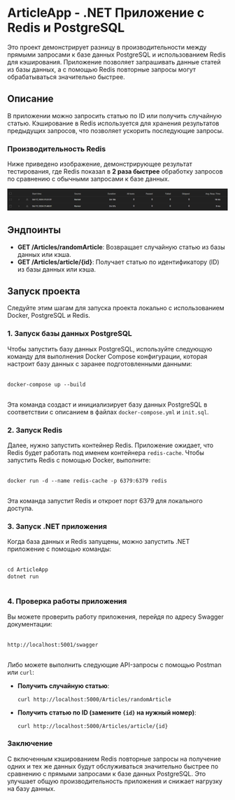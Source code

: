 # ArticleApp - .NET Приложение с Redis и PostgreSQL

Это проект демонстрирует разницу в производительности между прямыми запросами к базе данных PostgreSQL и использованием Redis для кэширования. Приложение позволяет запрашивать данные статей из базы данных, а с помощью Redis повторные запросы могут обрабатываться значительно быстрее.

## Описание

В приложении можно запросить статью по ID или получить случайную статью. Кэширование в Redis используется для хранения результатов предыдущих запросов, что позволяет ускорить последующие запросы.

### Производительность Redis

Ниже приведено изображение, демонстрирующее результат тестирования, где Redis показал в **2 раза быстрее** обработку запросов по сравнению с обычными запросами к базе данных.

<img src="./test.png" alt="Сравнение производительности" width="600"/>

## Эндпоинты

- **GET /Articles/randomArticle**: Возвращает случайную статью из базы данных или кэша.
- **GET /Articles/article/{id}**: Получает статью по идентификатору (ID) из базы данных или кэша.

## Запуск проекта

Следуйте этим шагам для запуска проекта локально с использованием Docker, PostgreSQL и Redis.

### 1. Запуск базы данных PostgreSQL

<p>Чтобы запустить базу данных PostgreSQL, используйте следующую команду для выполнения Docker Compose конфигурации, которая настроит базу данных с заранее подготовленными данными:</p>

<pre>
<code>
docker-compose up --build
</code>
</pre>

<p>Эта команда создаст и инициализирует базу данных PostgreSQL в соответствии с описанием в файлах <code>docker-compose.yml</code> и <code>init.sql</code>.</p>

<h3>2. Запуск Redis</h3>

<p>Далее, нужно запустить контейнер Redis. Приложение ожидает, что Redis будет работать под именем контейнера <code>redis-cache</code>. Чтобы запустить Redis с помощью Docker, выполните:</p>

<pre>
<code>
docker run -d --name redis-cache -p 6379:6379 redis
</code>
</pre>

<p>Эта команда запустит Redis и откроет порт 6379 для локального доступа.</p>

<h3>3. Запуск .NET приложения</h3>

<p>Когда база данных и Redis запущены, можно запустить .NET приложение с помощью команды:</p>

<pre>
<code>
cd ArticleApp
dotnet run
</code>
</pre>

<h3>4. Проверка работы приложения</h3>

<p>Вы можете проверить работу приложения, перейдя по адресу Swagger документации:</p>

<pre>
<code>
http://localhost:5001/swagger
</code>
</pre>

<p>Либо можете выполнить следующие API-запросы с помощью Postman или <code>curl</code>:</p>

<ul>
  <li><strong>Получить случайную статью</strong>:
    <pre><code>curl http://localhost:5000/Articles/randomArticle</code></pre>
  </li>
  <li><strong>Получить статью по ID (замените <code>{id}</code> на нужный номер)</strong>:
    <pre><code>curl http://localhost:5000/Articles/article/{id}</code></pre>
  </li>
</ul>

<h3>Заключение</h3>

<p>С включенным кэшированием Redis повторные запросы на получение одних и тех же данных будут обслуживаться значительно быстрее по сравнению с прямыми запросами к базе данных PostgreSQL. Это улучшает общую производительность приложения и снижает нагрузку на базу данных.</p>
